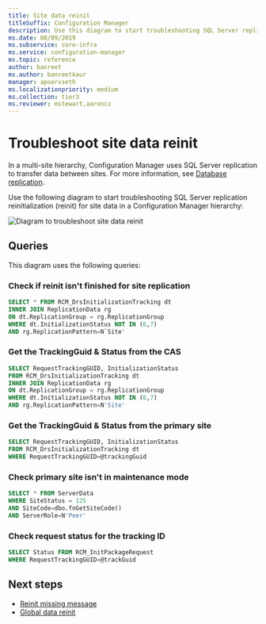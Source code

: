 ```yaml
---
title: Site data reinit
titleSuffix: Configuration Manager
description: Use this diagram to start troubleshooting SQL Server replication reinit for site data in a Configuration Manager hierarchy
ms.date: 08/09/2019
ms.subservice: core-infra
ms.service: configuration-manager
ms.topic: reference
author: banreet
ms.author: banreetkaur
manager: apoorvseth
ms.localizationpriority: medium
ms.collection: tier3
ms.reviewer: mstewart,aaroncz 
---
```


# Troubleshoot site data reinit

In a multi-site hierarchy, Configuration Manager uses SQL Server replication to transfer data between sites. For more information, see [Database replication](../../../plan-design/hierarchy/database-replication.md).

Use the following diagram to start troubleshooting SQL Server replication reinitialization (reinit) for site data in a Configuration Manager hierarchy:

![Diagram to troubleshoot site data reinit](media/site-data-reinit.svg)

## Queries

This diagram uses the following queries:

### Check if reinit isn't finished for site replication

```sql
SELECT * FROM RCM_DrsInitializationTracking dt
INNER JOIN ReplicationData rg
ON dt.ReplicationGroup = rg.ReplicationGroup
WHERE dt.InitializationStatus NOT IN (6,7)
AND rg.ReplicationPattern=N`Site'
```

### Get the TrackingGuid & Status from the CAS

```sql
SELECT RequestTrackingGUID, InitializationStatus
FROM RCM_DrsInitializationTracking dt
INNER JOIN ReplicationData rg
ON dt.ReplicationGroup = rg.ReplicationGroup
WHERE dt.InitializationStatus NOT IN (6,7)
AND rg.ReplicationPattern=N'Site'
```

### Get the TrackingGuid & Status from the primary site

```sql
SELECT RequestTrackingGUID, InitializationStatus
FROM RCM_DrsInitializationTracking dt
WHERE RequestTrackingGUID=@trackingGuid
```

### Check primary site isn't in maintenance mode

```sql
SELECT * FROM ServerData
WHERE SiteStatus = 125
AND SiteCode=dbo.fnGetSiteCode()
AND ServerRole=N'Peer'
```

### Check request status for the tracking ID

```sql
SELECT Status FROM RCM_InitPackageRequest
WHERE RequestTrackingGUID=@trackGuid
```

## Next steps

- [Reinit missing message](reinit-missing-message.md)
- [Global data reinit](global-data-reinit.md)
